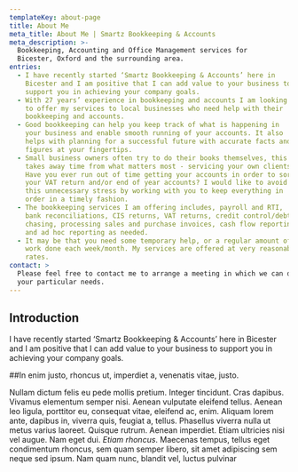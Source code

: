 ```yaml
---
templateKey: about-page
title: About Me
meta_title: About Me | Smartz Bookkeeping & Accounts
meta_description: >-
  Bookkeeping, Accounting and Office Management services for
  Bicester, Oxford and the surrounding area.
entries:
  - I have recently started ‘Smartz Bookkeeping & Accounts’ here in 
    Bicester and I am positive that I can add value to your business to
    support you in achieving your company goals.
  - With 27 years’ experience in bookkeeping and accounts I am looking
    to offer my services to local businesses who need help with their
    bookkeeping and accounts.
  - Good bookkeeping can help you keep track of what is happening in
    your business and enable smooth running of your accounts. It also
    helps with planning for a successful future with accurate facts and
    figures at your fingertips.
  - Small business owners often try to do their books themselves, this
    takes away time from what matters most - servicing your own clients.
    Have you ever run out of time getting your accounts in order to sort
    your VAT return and/or end of year accounts? I would like to avoid
    this unnecessary stress by working with you to keep everything in
    order in a timely fashion.
  - The bookkeeping services I am offering includes, payroll and RTI,
    bank reconciliations, CIS returns, VAT returns, credit control/debt
    chasing, processing sales and purchase invoices, cash flow reporting
    and ad hoc reporting as needed.
  - It may be that you need some temporary help, or a regular amount of
    work done each week/month. My services are offered at very reasonable
    rates.
contact: >
  Please feel free to contact me to arrange a meeting in which we can discuss
  your particular needs.
---
```

## Introduction

I have recently started ‘Smartz Bookkeeping & Accounts’ here in 
Bicester and I am positive that I can add value to your business to 
support you in achieving your company goals.

##In enim justo, rhoncus ut, imperdiet a, venenatis vitae, justo. 

Nullam dictum felis eu pede mollis 
pretium. Integer tincidunt. Cras dapibus. Vivamus elementum semper nisi. Aenean vulputate eleifend tellus. 
Aenean leo ligula, porttitor eu, consequat vitae, eleifend ac, enim. Aliquam lorem ante, dapibus in, viverra 
quis, feugiat a, tellus. Phasellus viverra nulla ut metus varius laoreet. Quisque rutrum. Aenean imperdiet. 
Etiam ultricies nisi vel augue.  Nam eget dui. *Etiam rhoncus*. Maecenas 
tempus, tellus eget condimentum rhoncus, sem quam semper libero, sit amet adipiscing sem neque sed ipsum. 
Nam quam nunc, blandit vel, luctus pulvinar

